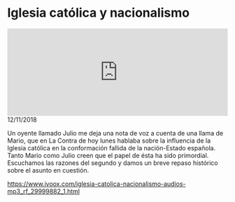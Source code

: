 # Iglesia católica y nacionalismo
<iframe id='audio_88903085' frameborder='0' allowfullscreen='' scrolling='no' height='200' style='width:100%;' src='https://www.ivoox.com/player_ej_29999882_6_1.html' loading='lazy'></iframe>12/11/2018

Un oyente llamado Julio me deja una nota de voz a cuenta de una llama de Mario, que en La Contra de hoy lunes hablaba sobre la influencia de la Iglesia católica en la conformación fallida de la nación-Estado española. Tanto Mario como Julio creen que el papel de ésta ha sido primordial. Escuchamos las razones del segundo y damos un breve repaso histórico sobre el asunto en cuestión.

https://www.ivoox.com/iglesia-catolica-nacionalismo-audios-mp3_rf_29999882_1.html
